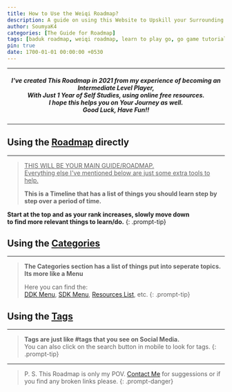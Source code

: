 ```yaml
---
title: How to Use the Weiqi Roadmap?
description: A guide on using this Website to Upskill your Surrounding Game 
author: SoumyaK4
categories: [The Guide for Roadmap]
tags: [baduk roadmap, weiqi roadmap, learn to play go, go game tutorial, the surrounding game]
pin: true
date: 1700-01-01 00:00:00 +0530
---
```


<hr>
<h5 style="text-align: center">
    I've created This Roadmap in 2021 from my experience of becoming an Intermediate Level Player, <br>
    With Just 1 Year of Self Studies, using online free resources.<br />
    I hope this helps you on Your Journey as well. <br>
    <b>Good Luck, Have Fun!!</b>
</h5> 
<hr>

## Using the [Roadmap](/roadmap) directly
<hr>

> <u>THIS WILL BE YOUR MAIN GUIDE/ROADMAP. <br> Everything else I've mentioned below are just some extra tools to help.</u>
> 
> **This is a Timeline that has a list of things you should learn step by step over a period of time.**
>
**Start at the top and as your rank increases, slowly move down <br>to find more relevant things to learn/do.**
{: .prompt-tip}

## Using the [Categories](/categories)
<hr>

> **The Categories section has a list of things put into seperate topics. Its more like a Menu**
> 
> Here you can find the: <br>
> [DDK Menu](/categories/ddk-menu), [SDK Menu](/categories/sdk-menu), [Resources List](/categories/the-online-resources), etc.
{: .prompt-tip}

## Using the [Tags](/tags)
<hr>

> **Tags are just like #tags that you see on Social Media.** <br>
> You can also click on the search button in mobile to look for tags.
{: .prompt-tip}

<hr>

> P. S. This Roadmap is only my POV. <a href='https://t.me/SoumyaK4/' target="_blank">Contact Me</a> for suggessions or if you find any broken links please.
{: .prompt-danger}
